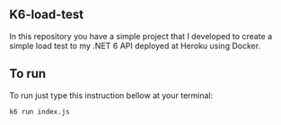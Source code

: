 ## K6-load-test 

In this repository you have a simple project that I developed to create a simple load test to my .NET 6 API deployed at Heroku using Docker.

## To run

To run just type this instruction bellow at your terminal:

```k6 run index.js```
